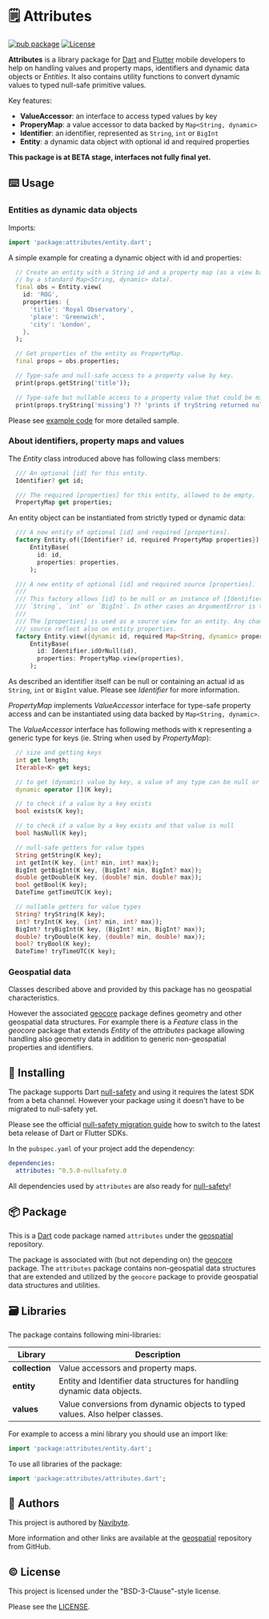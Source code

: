 # :spiral_notepad: Attributes

[![pub package](https://img.shields.io/pub/v/attributes.svg)](https://pub.dev/packages/attributes) [![License](https://img.shields.io/badge/License-BSD%203--Clause-blue.svg)](https://opensource.org/licenses/BSD-3-Clause)

**Attributes** is a library package for [Dart](https://dart.dev/) and 
[Flutter](https://flutter.dev/) mobile developers to help on handling
values and property maps, identifiers and dynamic data objects or *Entities*.
It also contains utility functions to convert dynamic values to typed
null-safe primitive values. 

Key features:
* **ValueAccessor**: an interface to access typed values by key
* **ProperyMap**: a value accessor to data backed by `Map<String, dynamic>`
* **Identifier**: an identifier, represented as `String`, `int` or `BigInt`
* **Entity**: a dynamic data object with optional id and required properties

**This package is at BETA stage, interfaces not fully final yet.** 

## :keyboard: Usage

### Entities as dynamic data objects

Imports:

```dart
import 'package:attributes/entity.dart';
```

A simple example for creating a dynamic object with id and properties:
```dart
  // Create an entity with a String id and a property map (as a view backed
  // by a standard Map<String, dynamic> data).
  final obs = Entity.view(
    id: 'ROG',
    properties: {
      'title': 'Royal Observatory',
      'place': 'Greenwich',
      'city': 'London',
    },
  );

  // Get properties of the entity as PropertyMap.
  final props = obs.properties;

  // Type-safe and null-safe access to a property value by key.
  print(props.getString('title'));

  // Type-safe but nullable access to a property value that could be missing.
  print(props.tryString('missing') ?? 'prints if tryString returned null');
```

Please see [example code](example/atttributes_example.dart) for more detailed
sample.

### About identifiers, property maps and values

The *Entity* class introduced above has following class members: 
```dart
  /// An optional [id] for this entity.
  Identifier? get id;

  /// The required [properties] for this entity, allowed to be empty.
  PropertyMap get properties;
```

An entity object can be instantiated from strictly typed or dynamic data:
```dart
  /// A new entity of optional [id] and required [properties].
  factory Entity.of({Identifier? id, required PropertyMap properties}) =>
      EntityBase(
        id: id,
        properties: properties,
      );

  /// A new entity of optional [id] and required source [properties].
  ///
  /// This factory allows [id] to be null or an instance of [Identifier],
  /// `String`, `int` or `BigInt`. In other cases an ArgumentError is thrown.
  ///
  /// The [properties] is used as a source view for an entity. Any changes on 
  /// source reflect also on entity properties.
  factory Entity.view({dynamic id, required Map<String, dynamic> properties}) =>
      EntityBase(
        id: Identifier.idOrNull(id),
        properties: PropertyMap.view(properties),
      );
```

As described an identifier itself can be null or containing an actual id as 
`String`, `int` or `BigInt` value. Please see *Identifier* for more information.

*PropertyMap* implements *ValueAccessor* interface for type-safe property access
and can be instantiated using data backed by `Map<String, dynamic>`.

The *ValueAccessor* interface has following methods with `K` representing
a generic type for keys (ie. String when used by *PropertyMap*):

```dart
  // size and getting keys
  int get length;
  Iterable<K> get keys;

  // to get (dynamic) value by key, a value of any type can be null or non-null
  dynamic operator [](K key);

  // to check if a value by a key exists 
  bool exists(K key);

  // to check if a value by a key exists and that value is null
  bool hasNull(K key);

  // null-safe getters for value types
  String getString(K key);
  int getInt(K key, {int? min, int? max});
  BigInt getBigInt(K key, {BigInt? min, BigInt? max});
  double getDouble(K key, {double? min, double? max});
  bool getBool(K key);
  DateTime getTimeUTC(K key);

  // nullable getters for value types
  String? tryString(K key);
  int? tryInt(K key, {int? min, int? max});
  BigInt? tryBigInt(K key, {BigInt? min, BigInt? max});
  double? tryDouble(K key, {double? min, double? max});
  bool? tryBool(K key);
  DateTime? tryTimeUTC(K key);
```

### Geospatial data

Classes described above and provided by this package has no geospatial 
characteristics. 

However the associated [geocore](https://pub.dev/packages/geocore) package 
defines geometry and other geospatial data structures. For example there is a 
*Feature* class in the *geocore* package that extends *Entity* of the
*attributes* package allowing handling also geometry data in addition to generic
non-geospatial properties and identifiers.

## :electric_plug: Installing

The package supports Dart [null-safety](https://dart.dev/null-safety) and 
using it requires the latest SDK from a beta channel. However your package using
it doesn't have to be migrated to null-safety yet.    

Please see the official 
[null-safety migration guide](https://dart.dev/null-safety/migration-guide)
how to switch to the latest beta release of Dart or Flutter SDKs.

In the `pubspec.yaml` of your project add the dependency:

```yaml
dependencies:
  attributes: ^0.5.0-nullsafety.0
```

All dependencies used by `attributes` are also ready for 
[null-safety](https://dart.dev/null-safety)!

## :package: Package

This is a [Dart](https://dart.dev/) code package named `attributes` under the 
[geospatial](https://github.com/navibyte/geospatial) repository. 

The package is associated with (but not depending on) the
[geocore](https://pub.dev/packages/geocore) package. The `attributes` package 
contains non-geospatial data structures that are extended and utilized by the 
`geocore` package to provide geospatial data structures and utilities. 

## :card_file_box: Libraries

The package contains following mini-libraries:

Library              | Description 
-------------------- | -----------
**collection**       | Value accessors and property maps.
**entity**           | Entity and Identifier data structures for handling dynamic data objects.
**values**           | Value conversions from dynamic objects to typed values. Also helper classes.

For example to access a mini library you should use an import like:

```dart
import 'package:attributes/entity.dart';
```

To use all libraries of the package:

```dart
import 'package:attributes/attributes.dart';
```

## :house_with_garden: Authors

This project is authored by [Navibyte](https://navibyte.com).

More information and other links are available at the
[geospatial](https://github.com/navibyte/geospatial) repository from GitHub. 

## :copyright: License

This project is licensed under the "BSD-3-Clause"-style license.

Please see the 
[LICENSE](https://github.com/navibyte/geospatial/blob/main/LICENSE).



